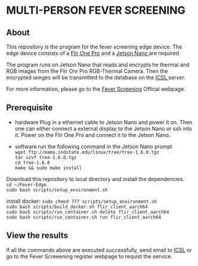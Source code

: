 # MULTI-PERSON FEVER SCREENING

## About
This repository is the program for the fever screening edge device. The edge device consists of a <a href="https://www.amazon.com/FLIR-Thermal-Imaging-Microfiber-Cleaning/dp/B07NS5WNRD/" target="_blank">Flir One Pro</a> and a <a href="https://usedipaq.com/products/nvidia-jetson-nano-developer-kit-2gb" target="_blank">Jetson Nano </a> are required.

The program runs on Jetson Nano that reads and encrypts he thermal and RGB images from the Flir Onr Pro RGB-Thermal Camera. Then the encrypted iamges will be transmitted to the database on the <a href="http://icsl.ee.columbia.edu/" target="_blank">ICSL </a> server.

For more information, please go to the <a href="http://icsl.ee.columbia.edu/FeverScreening/" target="_blank">Fever Screening</a> Offical webpage.

## Prerequisite
* hardware
Plug in a ethernet cable to Jetson Nano and power it on. Then one can either connect a external display to the Jetson Nano or ssh into it.
Power on the Flir One Pro and connect it to the Jetson Nano.

* software
run the following command in the Jetson Nano prompt\
`wget ftp://mama.indstate.edu/linux/tree/tree-1.6.0.tgz`\
`tar xzvf tree-1.6.0.tgz`\
`cd tree-1.6.0`\
`make && sudo make install`

Download this repository to local directory and install the dependencies.\
`cd ~/Fever-Edge`\
`sudo bash scripts/setup_environment.sh`

install docker:
`sudo chmod 777 scripts/setup_environment.sh`\
`sudo bash scripts/build_docker.sh flir_client_aarch64`\
`sudo bash scripts/run_container.sh delete flir_client_aarch64`\
`sudo bash scripts/run_container.sh run flir_client_aarch64`

## View the results
If all the commands above are executed successfully, send email to [ICSL](fever@ee.columbia.edu) or go to the Fever Screeening register webpage to requist the service.
